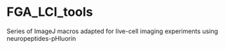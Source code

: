 # FGA_LCI_tools
Series of ImageJ macros adapted for live-cell imaging experiments using neuropeptides-pHluorin
